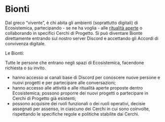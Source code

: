 # Bionti

Dal greco “vivente”, è chi abita gli ambienti (soprattutto digitali) di Ecosistemica, partecipando - se ne ha voglia - alle [ritualità aperte](../../partecipazione/ritualita-aperte/) o collaborando in specifici Cerchi di Progetto. Si può diventare Bionte direttamente entrando sul nostro server Discord e accettando gli Accordi di convivenza digitale.

Le Bionti:

Tutte le persone che entrano negli spazi di Ecosistemica, facendone richiesta o su invito.

* hanno accesso ai canali base di Discord per conoscere nuove persone e nuovi progetti e per partecipare alle conversazioni;&#x20;
* hanno accesso alle attività e alle ritualità aperte proposte dentro Ecosistemica; possono proporre dei nuovi progetti o partecipare in Cerchi di Progetto già esistenti;&#x20;
* possono acquisire dei ruoli funzionali o dei ruoli operativi, decisie assegnati per assenso, in ciascuno dei Cerchi in cui sono coinvolte, rispettando le specifiche regole e politiche stabilite dai Cerchi.
